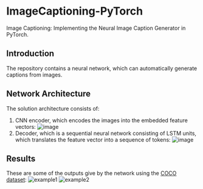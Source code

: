 # ImageCaptioning-PyTorch
Image Captioning: Implementing the Neural Image Caption Generator in PyTorch.

## Introduction
The repository contains a neural network, which can automatically generate captions from images. 

## Network Architecture
The solution architecture consists of:
1. CNN encoder, which encodes the images into the embedded feature vectors:
![image](https://github.com/Lexie88rus/Udacity-CVND-Image-Captioning/raw/master/assets/encoder.png)
2. Decoder, which is a sequential neural network consisting of LSTM units, which translates the feature vector into a sequence of tokens:
![image](https://github.com/Lexie88rus/Udacity-CVND-Image-Captioning/raw/master/assets/decoder.png)

## Results
These are some of the outputs give by the network using the [COCO dataset](http://cocodataset.org/):
![example1](https://github.com/Lexie88rus/Udacity-CVND-Image-Captioning/raw/master/assets/example1.png)
![example2](https://github.com/Lexie88rus/Udacity-CVND-Image-Captioning/raw/master/assets/example2.png)
